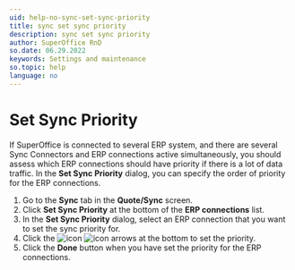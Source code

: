 ```yaml
---
uid: help-no-sync-set-sync-priority
title: sync set sync priority
description: sync set sync priority
author: SuperOffice RnD
so.date: 06.29.2022
keywords: Settings and maintenance
so.topic: help
language: no
---
```


# Set Sync Priority

If SuperOffice is connected to several ERP system, and there are several Sync Connectors and ERP connections active simultaneously, you should assess which ERP connections should have priority if there is a lot of data traffic. In the **Set Sync Priority** dialog, you can specify the order of priority for the ERP connections.

1. Go to the **Sync** tab in the **Quote/Sync** screen.
2. Click **Set Sync Priority** at the bottom of the **ERP connections** list.
3. In the **Set Sync Priority** dialog, select an ERP connection that you want to set the sync priority for.
4. Click the ![icon][img1] ![icon][img2] arrows at the bottom to set the priority.
5. Click the **Done** button when you have set the priority for the ERP connections.

<!-- Referenced links -->

<!-- Referenced images -->
[img1]: ../../../../../media/icons/arrow-down.png
[img2]: ../../../../../media/icons/arrow-up.png

